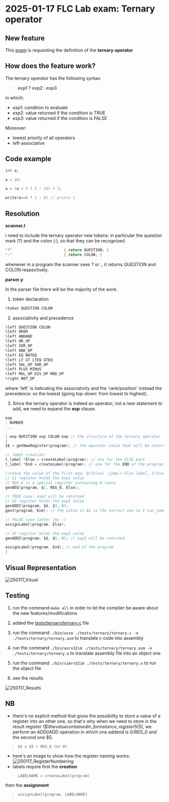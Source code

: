 # 2025-01-17 FLC Lab exam: Ternary operator

## New feature
This [exam](https://github.com/GianlucaVigo/acse/tree/25-01-17) is requesting the definition of the **ternary operator**

## How does the feature work?
The ternary operator has the following syntax:

>  **exp1 ? exp2 : exp3**

in which:
* _exp1_: condition to evaluate
* _exp2_: value returned if the condition is TRUE
* _exp3_: value returned if the condition is FALSE

Moreover:
* lowest priority of all operators
* left-associative

## Code example
```c
int a;

a = 10;

a = (a > 5 ? 5 : 15) + 3;

write(a==8 ? 1 : 0) // prints 1
```

## Resolution
**scanner.l**

I need to include the ternary operator new tokens: in particular the question mark (?) and the colon (:), so that they can be recognized.

```c
"?"                       { return QUESTION; }
":"                       { return COLON; }
```

whenever in a program the scanner sees ? or :, it returns QUESTION and COLON respectively.

**parser.y**

In the parser file there will be the majority of the work.

1. token declaration

```c
%token QUESTION COLON
```

2. associativity and precedence

```c
%left QUESTION COLON
%left OROR
%left ANDAND
%left OR_OP
%left XOR_OP
%left AND_OP
%left EQ NOTEQ
%left LT GT LTEQ GTEQ
%left SHL_OP SHR_OP
%left PLUS MINUS
%left MUL_OP DIV_OP MOD_OP
%right NOT_OP
```

where 'left' is indicating the associativity and the 'rank/position' instead the precedence: so the lowest (going top-down: from lowest to highest).

3. Since the ternary operator is indeed an operator, not a new statement to add, we need to expand the **exp** clause.

```c
exp
: NUMBER
...

| exp QUESTION exp COLON exp // the structure of the ternary operator
{
$$ = getNewRegister(program); // the operator value that will be returned must be stored always in the $$ register

// label creation:
t_label *Else = createLabel(program); // one for the ELSE part
t_label *End = createLabel(program); // one for the END of the program

//check the value of the first exp: 0(false) -jump-> Else label, 1(true) -> next instr.
// $1 register holds the exp1 value
// REG_0 is a special register containing 0 (zero
genBEQ(program, $1, REG_0, Else);

// TRUE case: exp2 will be returned
// $3 register holds the exp2 value
genADDI(program, $$, $3, 0);
genJ(program, End); // the value in $$ is the correct one so I can jump at the end of the program

// FALSE case (after the :)
assignLabel(program, Else);

// $5 register holds the exp3 value
genADDI(program, $$, $5, 0); // exp3 will be returned

assignLabel(program, End); // end of the program
}
```

## Visual Representation

![250117_Visual](https://github.com/user-attachments/assets/529ec671-81ea-42b3-84d8-35ef6f834760)

## Testing

1) run the command `make all` in order to let the compiler be aware about the new features/modifications

2) added the [tests/ternary/ternary.c](#code-example) file

3) run the command `./bin/acse ./tests/ternary/ternary.c -o ./tests/ternary/ternary.asm` to translate c code into assembly

4) run the command `./bin/asrv32im ./tests/ternary/ternary.asm -o ./tests/ternary/ternary.o` to translate assembly file into an object one

5) run the command `./bin/simrv32im ./tests/ternary/ternary.o` to run the object file

6) see the results

![250117_Results](https://github.com/user-attachments/assets/edfd5262-be39-42f1-9d1e-4999779d5b98)

## NB

* there's no explicit method that gives the possibility to store a value of a register into an other one, so that's why when we need to store in the result register ($$) the value contained in, for instance, register 5 ($5), we perform an ADDI/ADD operation in which one addend is 0/REG_0 and the second one $5.

> `$$ = $5 + REG_0 (or 0)`

* here's an image to show how the register naming works:
![250117_RegisterNumbering](https://github.com/user-attachments/assets/b7d5a744-00fa-4c9f-9e5e-d67c88c7b315)
* labels require first the **creation**

> `LABELNAME = createLabel(program)`

 then the **assignment**

> `assignLabel(program, LABELNAME)`
